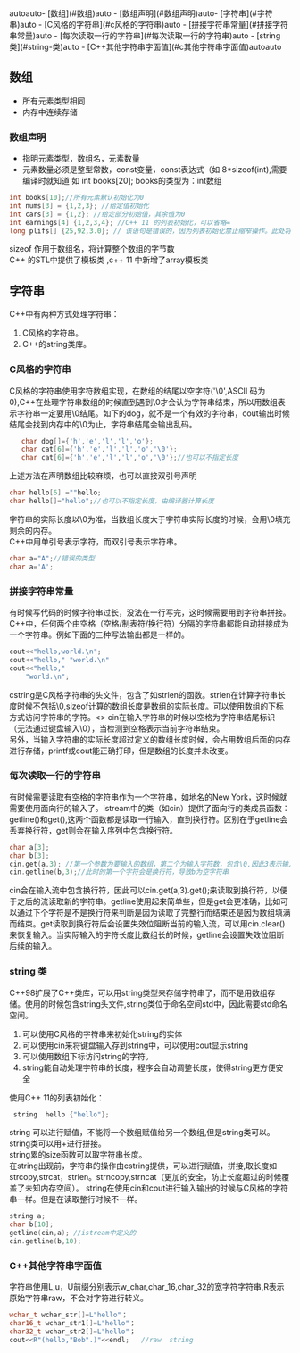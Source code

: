 <!-- TOC -->autoauto- [数组](#数组)auto    - [数组声明](#数组声明)auto- [字符串](#字符串)auto    - [C风格的字符串](#c风格的字符串)auto    - [拼接字符串常量](#拼接字符串常量)auto    - [每次读取一行的字符串](#每次读取一行的字符串)auto    - [string 类](#string-类)auto    - [C++其他字符串字面值](#c其他字符串字面值)autoauto<!-- /TOC -->
## 数组
* 所有元素类型相同
* 内存中连续存储

### 数组声明
* 指明元素类型，数组名，元素数量
* 元素数量必须是整型常数，const变量，const表达式（如 8*sizeof(int),需要编译时就知道
如 int books[20]; books的类型为：int数组
```C++
int books[10];//所有元素默认初始化为0
int nums[3] = {1,2,3}; //给定值初始化
int cars[3] = {1,2}; //给定部分初始值，其余值为0
int earnings[4] {1,2,3,4}; //C++ 11 的列表初始化，可以省略=
long plifs[] {25,92,3.0}; // 该语句是错误的，因为列表初始化禁止缩窄操作。此处将将浮点数转整数是非法的

```
sizeof 作用于数组名，将计算整个数组的字节数<br>
C++ 的STL中提供了模板类 <vector>,c++ 11 中新增了array模板类
  
## 字符串
C++中有两种方式处理字符串：
1. C风格的字符串。
2. C++的string类库。

### C风格的字符串
C风格的字符串使用字符数组实现，在数组的结尾以空字符('\0',ASCII 码为0),C++在处理字符串数组的时候直到遇到\0才会认为字符串结束，所以用数组表示字符串一定要用\0结尾。如下的dog，就不是一个有效的字符串，cout输出时候结尾会找到内存中的\0为止，字符串结尾会输出乱码。
```C++
   char dog[]={'h','e','l','l','o'};
   char cat[6]={'h','e','l','l','o','\0'};
   char cat[6]={'h','e','l','l','o','\0'};//也可以不指定长度
```
上述方法在声明数组比较麻烦，也可以直接双引号声明
```C++
char hello[6] =""hello;
char hello[]="hello";//也可以不指定长度，由编译器计算长度
```
字符串的实际长度以\0为准，当数组长度大于字符串实际长度的时候，会用\0填充剩余的内存。<br>
C++中用单引号表示字符，而双引号表示字符串。
```C++
char a="A";//错误的类型
char a='A';
```

### 拼接字符串常量
有时候写代码的时候字符串过长，没法在一行写完，这时候需要用到字符串拼接。C++中，任何两个由空格（空格/制表符/换行符）分隔的字符串都能自动拼接成为一个字符串。例如下面的三种写法输出都是一样的。
```C++
cout<<"hello,world.\n";
cout<<"hello," "world.\n"
cout<<"hello,"
    "world.\n";
```
cstring是C风格字符串的头文件，包含了如strlen的函数。strlen在计算字符串长度时候不包括\0,sizeof计算的数组长度是数组的实际长度。可以使用数组的下标方式访问字符串的字符。<>
cin在输入字符串的时候以空格为字符串结尾标识（无法通过键盘输入\0），当检测到空格表示当前字符串结束。<br>
另外，当输入字符串的实际长度超过定义的数组长度时候，会占用数组后面的内存进行存储，printf或cout能正确打印，但是数组的长度并未改变。
###  每次读取一行的字符串
有时候需要读取有空格的字符串作为一个字符串，如地名的New York，这时候就需要使用面向行的输入了。istream中的类（如cin）提供了面向行的类成员函数：getline()和get(),这两个函数都是读取一行输入，直到换行符。区别在于getline会丢弃换行符，get则会在输入序列中包含换行符。
```C++
char a[3];
char b[3];
cin.get(a,3); //第一个参数为要输入的数组，第二个为输入字符数，包含\0,因此3表示输入两个字符。
cin.getline(b,3);//此时的第一个字符会是换行符，导致b为空字符串
```
cin会在输入流中包含换行符，因此可以cin.get(a,3).get();来读取到换行符，以便于之后的流读取新的字符串。getline使用起来简单些，但是get会更准确，比如可以通过下个字符是不是换行符来判断是因为读取了完整行而结束还是因为数组填满而结束。get读取到换行符后会设置失效位阻断当前的输入流，可以用cin.clear()来恢复输入。当实际输入的字符长度比数组长的时候，getline会设置失效位阻断后续的输入。

### string 类
C++98扩展了C++类库，可以用string类型来存储字符串了，而不是用数组存储。使用的时候包含string头文件,string类位于命名空间std中，因此需要std命名空间。
1. 可以使用C风格的字符串来初始化string的实体
2. 可以使用cin来将键盘输入存到string中，可以使用cout显示string
3. 可以使用数组下标访问string的字符。
4. string能自动处理字符串的长度，程序会自动调整长度，使得string更方便安全

使用C++ 11的列表初始化：
```C++
 string  hello {"hello"};
```
string 可以进行赋值，不能将一个数组赋值给另一个数组,但是string类可以。<br>
string类可以用+进行拼接。<br>
string累的size函数可以取字符串长度。<br>
在string出现前，字符串的操作由cstring提供，可以进行赋值，拼接,取长度如strcopy,strcat，strlen。strncopy,strncat（更加的安全，防止长度超过的时候覆盖了未知内存空间）。
string在使用cin和cout进行输入输出的时候与C风格的字符串一样。但是在读取整行时候不一样。
```C++
string a;
char b[10];
getline(cin,a); //istream中定义的
cin.getline(b,10);
```
### C++其他字符串字面值
字符串使用L,u，U前缀分别表示w_char,char_16,char_32的宽字符字符串,R表示原始字符串raw，不会对字符进行转义。
```C++
wchar_t wchar_str[]=L"hello"；
char16_t wchar_str1[]=L"hello"；
char32_t wchar_str2[]=L"hello"；
cout<<R"(hello,"Bob".)"<<endl;   //raw  string
```












  


